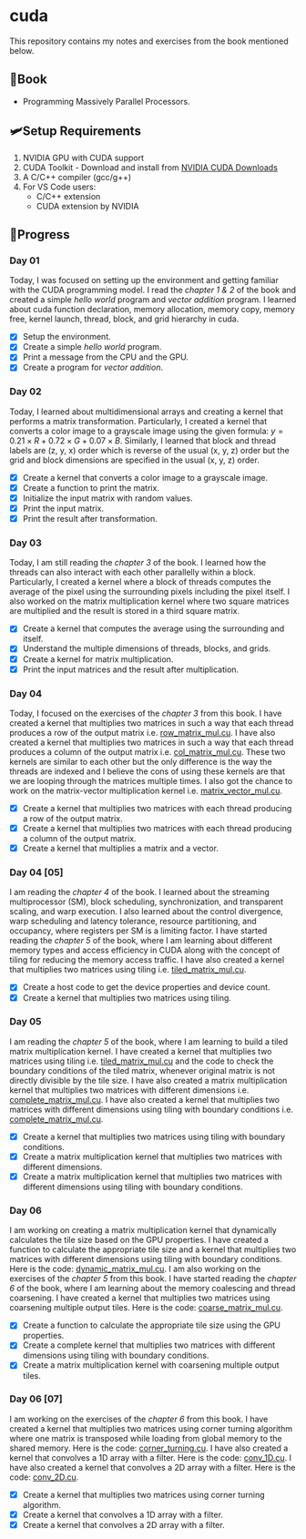 # **cuda** 
This repository contains my notes and exercises from the book mentioned below. 

## **📗Book**
- Programming Massively Parallel Processors.  

## **🛩️Setup Requirements**
1. NVIDIA GPU with CUDA support
2. CUDA Toolkit - Download and install from [NVIDIA CUDA Downloads](https://developer.nvidia.com/cuda-downloads)
3. A C/C++ compiler (gcc/g++)
4. For VS Code users:
   - C/C++ extension
   - CUDA extension by NVIDIA

## **🚀Progress**

### **Day 01**  
Today, I was focused on setting up the environment and getting familiar with the CUDA programming model. I read the *chapter 1 & 2* of the book and created a simple *hello world* program and *vector addition* program. I learned about cuda function declaration, memory allocation, memory copy, memory free, kernel launch, thread, block, and grid hierarchy in cuda. 

- [x] Setup the environment.
- [x] Create a simple *hello world* program.
- [x] Print a message from the CPU and the GPU.
- [x] Create a program for *vector addition*. 

### **Day 02**
Today, I learned about multidimensional arrays and creating a kernel that performs a matrix transformation. Particularly, I created a kernel that converts a color image to a grayscale image using the given formula: $y = 0.21 \times R + 0.72 \times G + 0.07 \times B$. Similarly, I learned that block and thread labels are (z, y, x) order which is reverse of the usual (x, y, z) order but the grid and block dimensions are specified in the usual (x, y, z) order. 

- [x] Create a kernel that converts a color image to a grayscale image.
- [x] Create a function to print the matrix. 
- [x] Initialize the input matrix with random values. 
- [x] Print the input matrix. 
- [x] Print the result after transformation. 

### **Day 03**
Today, I am still reading the *chapter 3* of the book. I learned how the threads can also interact with each other parallelly within a block. Particularly, I created a kernel where a block of threads computes the average of the pixel using the surrounding pixels including the pixel itself. I also worked on the matrix multiplication kernel where two square matrices are multiplied and the result is stored in a third square matrix. 

- [x] Create a kernel that computes the average using the surrounding and itself.
- [x] Understand the multiple dimensions of threads, blocks, and grids.
- [x] Create a kernel for matrix multiplication. 
- [x] Print the input matrices and the result after multiplication.

### **Day 04**
Today, I focused on the exercises of the *chapter 3* from this book. I have created a kernel that multiplies two matrices in such a way that each thread produces a row of the output matrix i.e. [row_matrix_mul.cu](./exercises/row_matrix_mul.cu). I have also created a kernel that multiplies two matrices in such a way that each thread produces a column of the output matrix i.e. [col_matrix_mul.cu](./exercises/col_matrix_mul.cu). These two kernels are similar to each other but the only difference is the way the threads are indexed and I believe the cons of using these kernels are that we are looping through the matrices multiple times. I also got the chance to work on the matrix-vector multiplication kernel i.e. [matrix_vector_mul.cu](./exercises/matrix_vector_mul.cu).

- [x] Create a kernel that multiplies two matrices with each thread producing a row of the output matrix.
- [x] Create a kernel that multiplies two matrices with each thread producing a column of the output matrix.
- [x] Create a kernel that multiplies a matrix and a vector. 

### **Day 04 [05]**  
I am reading the *chapter 4* of the book. I learned about the streaming multiprocessor (SM), block scheduling, synchronization, and transparent scaling, and warp execution. I also learned about the control divergence, warp scheduling and latency tolerance, resource partitioning, and occupancy, where registers per SM is a limiting factor. I have started reading the *chapter 5* of the book, where I am learning about different memory types and access efficiency in CUDA along with the concept of tiling for reducing the memory access traffic. I have also created a kernel that multiplies two matrices using tiling i.e. [tiled_matrix_mul.cu](./exercises/tiled_matrix_mul.cu).

- [x] Create a host code to get the device properties and device count.
- [x] Create a kernel that multiplies two matrices using tiling. 

### **Day 05**  
I am reading the *chapter 5* of the book, where I am learning to build a tiled matrix multiplication kernel. I have created a kernel that multiplies two matrices using tiling i.e. [tiled_matrix_mul.cu](./exercises/tiled_matrix_mul.cu) and the code to check the boundary conditions of the tiled matrix, whenever original matrix is not directly divisible by the tile size. I have also created a matrix multiplication kernel that multiplies two matrices with different dimensions i.e. [complete_matrix_mul.cu](./day05/complete_matrix_mul.cu). I have also created a kernel that multiplies two matrices with different dimensions using tiling with boundary conditions i.e. [complete_matrix_mul.cu](./day05/complete_matrix_mul.cu).

- [x] Create a kernel that multiplies two matrices using tiling with boundary conditions.  
- [x] Create a matrix multiplication kernel that multiplies two matrices with different dimensions. 
- [x] Create a matrix multiplication kernel that multiplies two matrices with different dimensions using tiling with boundary conditions.

### **Day 06**
I am working on creating a matrix multiplication kernel that dynamically calculates the tile size based on the GPU properties. I have created a function to calculate the appropriate tile size and a kernel that multiplies two matrices with different dimensions using tiling with boundary conditions. Here is the code: [dynamic_matrix_mul.cu](./day06/dynamic_matrix_mul.cu). I am also working on the exercises of the *chapter 5* from this book. I have started reading the *chapter 6* of the book, where I am learning about the memory coalescing and thread coarsening. I have created a kernel that multiplies two matrices using coarsening multiple output tiles. Here is the code: [coarse_matrix_mul.cu](./day06/coarse_matrix_mul.cu).

- [x] Create a function to calculate the appropriate tile size using the GPU properties.
- [x] Create a complete kernel that multiplies two matrices with different dimensions using tiling with boundary conditions.
- [x] Create a matrix multiplication kernel with coarsening multiple output tiles.

### **Day 06 [07]**
I am working on the exercises of the *chapter 6* from this book. I have created a kernel that multiplies two matrices using corner turning algorithm where one matrix is transposed while loading from global memory to the shared memory. Here is the code: [corner_turning.cu](./day06/corner_turning.cu). I have also created a kernel that convolves a 1D array with a filter. Here is the code: [conv_1D.cu](./day07/conv_1D.cu). I have also created a kernel that convolves a 2D array with a filter. Here is the code: [conv_2D.cu](./day07/conv_2D.cu).

- [x] Create a kernel that multiplies two matrices using corner turning algorithm.
- [x] Create a kernel that convolves a 1D array with a filter.
- [x] Create a kernel that convolves a 2D array with a filter.